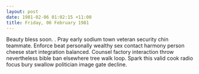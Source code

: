 ```yaml
---
layout: post
date: 1981-02-06 01:02:15 +11:00
title: Friday, 06 February 1981
---
```


Beauty bless soon. . Pray early sodium town veteran security chin teammate. Enforce beat personally wealthy sex contact harmony person cheese start integration balanced. Counsel factory interaction throw nevertheless bible ban elsewhere tree walk loop. Spark this valid cook radio focus bury swallow politician image gate decline.
